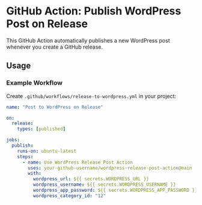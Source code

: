 # GitHub Action: Publish WordPress Post on Release

This GitHub Action automatically publishes a new WordPress post whenever you create a GitHub release.

## Usage

### Example Workflow
Create `.github/workflows/release-to-wordpress.yml` in your project:

```yaml
name: "Post to WordPress on Release"

on:
  release:
    types: [published]

jobs:
  publish:
    runs-on: ubuntu-latest
    steps:
      - name: Use WordPress Release Post Action
        uses: your-github-username/wordpress-release-post-action@main
        with:
          wordpress_url: ${{ secrets.WORDPRESS_URL }}
          wordpress_username: ${{ secrets.WORDPRESS_USERNAME }}
          wordpress_app_password: ${{ secrets.WORDPRESS_APP_PASSWORD }}
          wordpress_category_id: "12"
